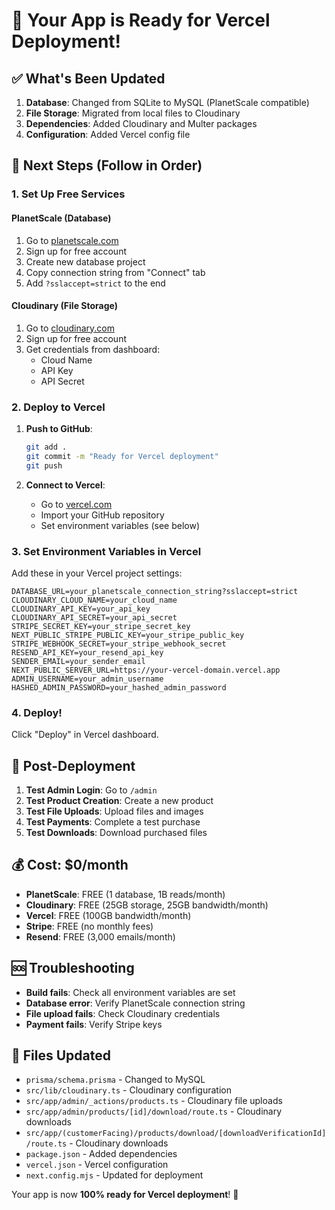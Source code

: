 # 🚀 Your App is Ready for Vercel Deployment!

## ✅ What's Been Updated

1. **Database**: Changed from SQLite to MySQL (PlanetScale compatible)
2. **File Storage**: Migrated from local files to Cloudinary
3. **Dependencies**: Added Cloudinary and Multer packages
4. **Configuration**: Added Vercel config file

## 🎯 Next Steps (Follow in Order)

### 1. Set Up Free Services

#### PlanetScale (Database)
1. Go to [planetscale.com](https://planetscale.com)
2. Sign up for free account
3. Create new database project
4. Copy connection string from "Connect" tab
5. Add `?sslaccept=strict` to the end

#### Cloudinary (File Storage)
1. Go to [cloudinary.com](https://cloudinary.com)
2. Sign up for free account
3. Get credentials from dashboard:
   - Cloud Name
   - API Key
   - API Secret

### 2. Deploy to Vercel

1. **Push to GitHub**:
   ```bash
   git add .
   git commit -m "Ready for Vercel deployment"
   git push
   ```

2. **Connect to Vercel**:
   - Go to [vercel.com](https://vercel.com)
   - Import your GitHub repository
   - Set environment variables (see below)

### 3. Set Environment Variables in Vercel

Add these in your Vercel project settings:

```
DATABASE_URL=your_planetscale_connection_string?sslaccept=strict
CLOUDINARY_CLOUD_NAME=your_cloud_name
CLOUDINARY_API_KEY=your_api_key
CLOUDINARY_API_SECRET=your_api_secret
STRIPE_SECRET_KEY=your_stripe_secret_key
NEXT_PUBLIC_STRIPE_PUBLIC_KEY=your_stripe_public_key
STRIPE_WEBHOOK_SECRET=your_stripe_webhook_secret
RESEND_API_KEY=your_resend_api_key
SENDER_EMAIL=your_sender_email
NEXT_PUBLIC_SERVER_URL=https://your-vercel-domain.vercel.app
ADMIN_USERNAME=your_admin_username
HASHED_ADMIN_PASSWORD=your_hashed_admin_password
```

### 4. Deploy!

Click "Deploy" in Vercel dashboard.

## 🔧 Post-Deployment

1. **Test Admin Login**: Go to `/admin`
2. **Test Product Creation**: Create a new product
3. **Test File Uploads**: Upload files and images
4. **Test Payments**: Complete a test purchase
5. **Test Downloads**: Download purchased files

## 💰 Cost: $0/month

- **PlanetScale**: FREE (1 database, 1B reads/month)
- **Cloudinary**: FREE (25GB storage, 25GB bandwidth/month)
- **Vercel**: FREE (100GB bandwidth/month)
- **Stripe**: FREE (no monthly fees)
- **Resend**: FREE (3,000 emails/month)

## 🆘 Troubleshooting

- **Build fails**: Check all environment variables are set
- **Database error**: Verify PlanetScale connection string
- **File upload fails**: Check Cloudinary credentials
- **Payment fails**: Verify Stripe keys

## 📁 Files Updated

- `prisma/schema.prisma` - Changed to MySQL
- `src/lib/cloudinary.ts` - Cloudinary configuration
- `src/app/admin/_actions/products.ts` - Cloudinary file uploads
- `src/app/admin/products/[id]/download/route.ts` - Cloudinary downloads
- `src/app/(customerFacing)/products/download/[downloadVerificationId]/route.ts` - Cloudinary downloads
- `package.json` - Added dependencies
- `vercel.json` - Vercel configuration
- `next.config.mjs` - Updated for deployment

Your app is now **100% ready for Vercel deployment**! 🎉
